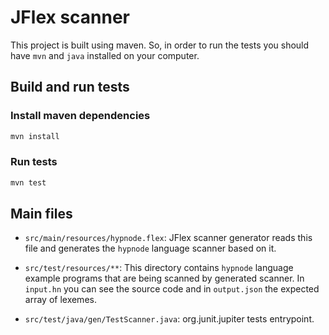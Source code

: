 # JFlex scanner

This project is built using maven. So, in order to run the tests you should have `mvn` and `java` installed on your computer.

## Build and run tests

### Install maven dependencies

```sh
mvn install
```

### Run tests

```sh
mvn test
```

## Main files

- `src/main/resources/hypnode.flex`: JFlex scanner generator reads this file and generates the `hypnode` language scanner based on it.

- `src/test/resources/**`: This directory contains `hypnode` language example programs that are being scanned by generated scanner. In `input.hn` you can see the source code and in `output.json` the expected array of lexemes.

- `src/test/java/gen/TestScanner.java`: org.junit.jupiter tests entrypoint.
